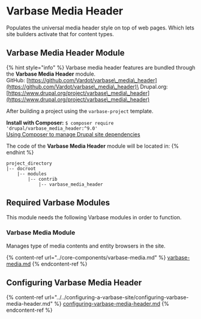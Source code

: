 # Varbase Media Header

Populates the universal media header style on top of web pages. Which lets site builders activate that for content types.

## Varbase Media Header Module

{% hint style="info" %}
Varbase media header features are bundled through the **Varbase Media Header** module.\
GitHub: [https://github.com/Vardot/varbase\_media\_header](https://github.com/Vardot/varbase\_media\_header)\
Drupal.org: [https://www.drupal.org/project/varbase\_media\_header](https://www.drupal.org/project/varbase\_media\_header)

After building a project using the `varbase-project` template.

**Install with Composer:** `$ composer require 'drupal/varbase_media_header:^9.0'`\
[Using Composer to manage Drupal site dependencies](https://www.drupal.org/docs/develop/using-composer/using-composer-to-manage-drupal-site-dependencies)

The code of the **Varbase Media Header** module will be located in:
{% endhint %}

```
project_directory
|-- docroot
    |-- modules
        |-- contrib
            |-- varbase_media_header
```

## Required Varbase Modules

This module needs the following Varbase modules in order to function.

### Varbase Media Module

Manages type of media contents and entity browsers in the site.

{% content-ref url="../core-components/varbase-media.md" %}
[varbase-media.md](../core-components/varbase-media.md)
{% endcontent-ref %}

## Configuring Varbase Media Header

{% content-ref url="../../configuring-a-varbase-site/configuring-varbase-media-header.md" %}
[configuring-varbase-media-header.md](../../configuring-a-varbase-site/configuring-varbase-media-header.md)
{% endcontent-ref %}





